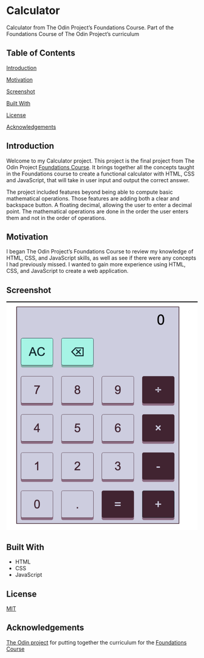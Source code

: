 # Calculator
Calculator from The Odin Project’s Foundations Course.
Part of the Foundations Course of The Odin Project’s curriculum
## Table of Contents
[Introduction](#Introduction)

[Motivation](#motivation)

[Screenshot](#Screenshot)

[Built With](#built-with)

[License](#license)

[Acknowledgements](#acknowledgements)

## Introduction
Welcome to my Calculator project. This project is the final project from The Odin Project [Foundations Course](https://www.theodinproject.com/paths/foundations/courses/foundations). It brings together all the concepts taught in the Foundations course to create a functional calculator with HTML, CSS and JavaScript, that will take in user input and output the correct answer. 
 
The project included features beyond being able to compute basic mathematical operations. Those features are adding both a clear and backspace button. A floating decimal, allowing the user to enter a decimal point. The mathematical operations are done in the order the user enters them and not in the order of operations.


## Motivation
I began The Odin Project’s Foundations Course to review my knowledge of HTML, CSS, and JavaScript skills, as well as see if there were any concepts I had previously missed. I wanted to gain more experience using HTML, CSS, and JavaScript to create a web application. 

## Screenshot

![My Image](image_calc.png)

## Built With
- HTML
- CSS
- JavaScript

## License
[MIT](https://choosealicense.com/licenses/mit/)

## Acknowledgements
[The Odin project](https://www.theodinproject.com/) for putting together the curriculum for the [Foundations Course](https://www.theodinproject.com/paths/foundations/courses/foundations)

